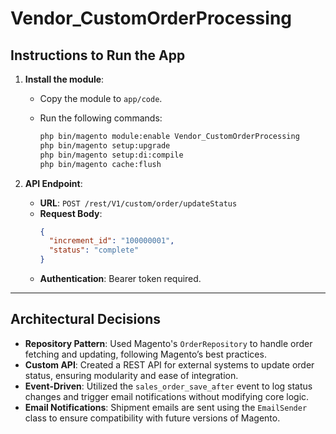 # Vendor_CustomOrderProcessing

## Instructions to Run the App

1. **Install the module**:
   - Copy the module to `app/code`.
   - Run the following commands:

     ```bash
     php bin/magento module:enable Vendor_CustomOrderProcessing
     php bin/magento setup:upgrade
     php bin/magento setup:di:compile
     php bin/magento cache:flush
     ```

2. **API Endpoint**:  
   - **URL**: `POST /rest/V1/custom/order/updateStatus`
   - **Request Body**:
     ```json
     {
       "increment_id": "100000001",
       "status": "complete"
     }
     ```
   - **Authentication**: Bearer token required.

---

## Architectural Decisions

- **Repository Pattern**: Used Magento's `OrderRepository` to handle order fetching and updating, following Magento’s best practices.
- **Custom API**: Created a REST API for external systems to update order status, ensuring modularity and ease of integration.
- **Event-Driven**: Utilized the `sales_order_save_after` event to log status changes and trigger email notifications without modifying core logic.
- **Email Notifications**: Shipment emails are sent using the `EmailSender` class to ensure compatibility with future versions of Magento.
